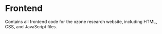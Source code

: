 # Frontend
Contains all frontend code for the ozone research website, including HTML, CSS, and JavaScript files.

